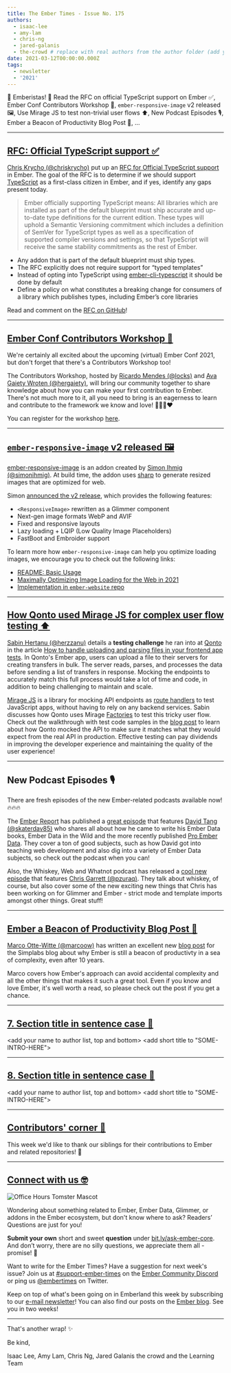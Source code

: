 ```yaml
---
title: The Ember Times - Issue No. 175
authors:
  - isaac-lee
  - amy-lam
  - chris-ng
  - jared-galanis
  - the-crowd # replace with real authors from the author folder (add yourself if you're not there)
date: 2021-03-12T00:00:00.000Z
tags:
  - newsletter
  - '2021'
---
```


👋 Emberistas! 🐹
Read the RFC on official TypeScript support on Ember ✅,
Ember Conf Contributors Workshop 🐹,
`ember-responsive-image` v2 released 🖼️,
Use Mirage JS to test non-trivial user flows ⬆️,
New Podcast Episodes 🎙,
Ember a Beacon of Productivity Blog Post 📖,
...
<SOME-INTRO-HERE-TO-KEEP-THEM-SUBSCRIBERS-READING>

---

## [RFC: Official TypeScript support ✅](https://github.com/emberjs/rfcs/pull/724)

[Chris Krycho (@chriskrycho)](https://github.com/chriskrycho) put up an [RFC for Official TypeScript support](https://github.com/emberjs/rfcs/pull/724) in Ember. The goal of the RFC is to determine if we should support [TypeScript](https://www.typescriptlang.org/) as a first-class citizen in Ember, and if yes, identify any gaps present today.

> Ember officially supporting TypeScript means: All libraries which are installed as part of the default blueprint must ship accurate and up-to-date type definitions for the current edition. These types will uphold a Semantic Versioning commitment which includes a definition of SemVer for TypeScript types as well as a specification of supported compiler versions and settings, so that TypeScript will receive the same stability commitments as the rest of Ember.

- Any addon that is part of the default blueprint must ship types.
- The RFC explicitly does not require support for “typed templates”
- Instead of opting into TypeScript using [ember-cli-typescript](https://github.com/typed-ember/ember-cli-typescript) it should be done by default
- Define a policy on what constitutes a breaking change for consumers of a library which publishes types, including Ember’s core libraries

Read and comment on the [RFC on GitHub](https://github.com/emberjs/rfcs/pull/724)!

---

## [Ember Conf Contributors Workshop 🐹](https://emberconf.com/schedule/pre-conf_contributors-workshop)

We're certainly all excited about the upcoming (virtual) Ember Conf 2021, but don't forget that there's a Contributors Workshop too!

The Contributors Workshop, hosted by [Ricardo Mendes (@locks)](https://github.com/locks) and [Ava Gaiety Wroten (@hergaiety)](https://github.com/hergaiety), will bring our community together to share knowledge about how you can make your first contribution to Ember. There's not much more to it, all you need to bring is an eagerness to learn and contribute to the framework we know and love! 💜💛🧡❤️

You can register for the workshop [here](https://tilde.wufoo.com/forms/emberconf-2021-contributors-workshop-registration/).

---

## [`ember-responsive-image` v2 released 🖼️](https://twitter.com/simonihmig/status/1369316435621724163)

[ember-responsive-image](https://github.com/kaliber5/ember-responsive-image) is an addon created by [Simon Ihmig (@simonihmig)](https://github.com/simonihmig). At build time, the addon uses [sharp](https://github.com/lovell/sharp) to generate resized images that are optimized for web.

Simon [announced the v2 release](https://twitter.com/simonihmig/status/1369316435621724163), which provides the following features:

- `<ResponsiveImage>` rewritten as a Glimmer component
- Next-gen image formats WebP and AVIF
- Fixed and responsive layouts
- Lazy loading + LQIP (Low Quality Image Placeholders)
- FastBoot and Embroider support

To learn more how `ember-responsive-image` can help you optimize loading images, we encourage you to check out the following links:

- [README: Basic Usage](https://github.com/kaliber5/ember-responsive-image#basic-usage)
- [Maximally Optimizing Image Loading for the Web in 2021](https://www.industrialempathy.com/posts/image-optimizations/)
- [Implementation in `ember-website` repo](https://github.com/ember-learn/ember-website/pull/769)

---

## [How Qonto used Mirage JS for complex user flow testing ⬆️](https://medium.com/qonto-way/how-to-handle-uploading-and-parsing-files-in-your-frontend-app-tests-19bee8e7a61f)

[Sabin Hertanu (@herzzanu)](https://github.com/herzzanu) details a **testing challenge** he ran into at [Qonto](https://qonto.com/en) in the article [How to handle uploading and parsing files in your frontend app tests](https://medium.com/qonto-way/how-to-handle-uploading-and-parsing-files-in-your-frontend-app-tests-19bee8e7a61f). In Qonto's Ember app, users can upload a file to their servers for creating transfers in bulk. The server reads, parses, and processes the data before sending a list of transfers in response. Mocking the endpoints to accurately match this full process would take a lot of time and code, in addition to being challenging to maintain and scale.

[Mirage JS](https://miragejs.com/) is a library for mocking API endpoints as [route handlers](https://miragejs.com/docs/main-concepts/route-handlers/) to test JavaScript apps, without having to rely on any backend services. Sabin discusses how Qonto uses Mirage [Factories](https://miragejs.com/docs/main-concepts/factories/) to test this tricky user flow. Check out the walkthrough with test code samples in the [blog post](https://medium.com/qonto-way/how-to-handle-uploading-and-parsing-files-in-your-frontend-app-tests-19bee8e7a61f) to learn about how Qonto mocked the API to make sure it matches what they would expect from the real API in production. Effective testing can pay dividends in improving the developer experience and maintaining the quality of the user experience!

---

## New Podcast Episodes 🎙

There are fresh episodes of the new Ember-related podcasts available now! 🔥🔥🔥

The [Ember Report](https://twitter.com/EmberReport) has published a [great episode](https://twitter.com/EmberReport/status/1369010817518166020) that features [David Tang (@skaterdav85)](https://github.com/skaterdav85) who shares all about how he came to write his Ember Data books, Ember Data in the Wild and the more recently published [Pro Ember Data](https://www.apress.com/us/book/9781484265604). They cover a ton of good subjects, such as how David got into teaching web development and also dig into a variety of Ember Data subjects, so check out the podcast when you can!

Also, the Whiskey, Web and Whatnot podcast has released a [cool new episode](https://twitter.com/shipshapecode/status/1369961936096538625) that features [Chris Garrett (@pzuraq)](https://github.com/pzuraq). They talk about whiskey, of course, but also cover some of the new exciting new things that Chris has been working on for Glimmer and Ember - strict mode and template imports amongst other things. Great stuff!

---

## [Ember a Beacon of Productivity Blog Post 📖](https://simplabs.com/blog/2021/03/12/Ember.js-in-2021---a-beacon-of-productivity/)

[Marco Otte-Witte (@marcoow)](https://github.com/marcoow) has written an excellent new [blog post](https://simplabs.com/blog/2021/03/12/Ember.js-in-2021---a-beacon-of-productivity/) for the Simplabs blog about why Ember is still a beacon of productivty in a sea of complexity, even after 10 years.

Marco covers how Ember's approach can avoid accidental complexity and all the other things that makes it such a great tool. Even if you know and love Ember, it's well worth a read, so please check out the post if you get a chance.

---

## [7. Section title in sentence case 🐹](section-url)

<change section title emoji>
<consider adding some bold to your paragraph>
<please include link to external article/repo/etc in paragraph / body text, not just header title above>

<add your name to author list, top and bottom>
<add short title to "SOME-INTRO-HERE">

---

## [8. Section title in sentence case 🐹](section-url)

<change section title emoji>
<consider adding some bold to your paragraph>
<please include link to external article/repo/etc in paragraph / body text, not just header title above>

<add your name to author list, top and bottom>
<add short title to "SOME-INTRO-HERE">

---

## [Contributors' corner 👏](https://guides.emberjs.com/release/contributing/repositories/)

<p>This week we'd like to thank our siblings for their contributions to Ember and related repositories! 💖</p>

---

## [Connect with us 🤓](https://docs.google.com/forms/d/e/1FAIpQLScqu7Lw_9cIkRtAiXKitgkAo4xX_pV1pdCfMJgIr6Py1V-9Og/viewform)

<div class="blog-row">
  <img class="float-right small transparent padded" alt="Office Hours Tomster Mascot" title="Readers' Questions" src="/images/tomsters/officehours.png" />

  <p>Wondering about something related to Ember, Ember Data, Glimmer, or addons in the Ember ecosystem, but don't know where to ask? Readers’ Questions are just for you!</p>

  <p><strong>Submit your own</strong> short and sweet <strong>question</strong> under <a href="https://bit.ly/ask-ember-core" target="rq">bit.ly/ask-ember-core</a>. And don’t worry, there are no silly questions, we appreciate them all - promise! 🤞</p>

  <p>Want to write for the Ember Times? Have a suggestion for next week's issue? Join us at <a href="https://discordapp.com/channels/480462759797063690/485450546887786506">#support-ember-times</a> on the <a href="https://discord.gg/emberjs">Ember Community Discord</a> or ping us <a href="https://twitter.com/embertimes">@embertimes</a> on Twitter.</p>

  <p>Keep on top of what's been going on in Emberland this week by subscribing to our <a href="https://embertimes.substack.com/">e-mail newsletter</a>! You can also find our posts on the <a href="https://blog.emberjs.com/tag/newsletter">Ember blog</a>. See you in two weeks!</p>
</div>

---

That's another wrap! ✨

Be kind,

Isaac Lee, Amy Lam, Chris Ng, Jared Galanis the crowd and the Learning Team
